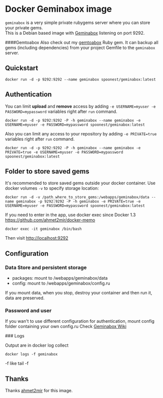 Docker Geminabox image
=================

`geminabox` is a very simple private rubygems server where you can store your private gems.  
This is a Debian based image with [Geminabox](https://github.com/geminabox/geminabox) listening on port 9292. 

####Gemtoabox
Also check out my [gemtoabox](https://github.com/yuri-karpovich/gemtoabox) Ruby gem. 
It can backup all gems (including dependencies) from your project Gemfile to the `geminabox` server.

Quickstart
----------
	
	docker run -d -p 9292:9292 --name geminabox spoonest/geminabox:latest
	
Authentication
--------------

You can limit **upload** and **remove** access by adding `-e USERNAME=myuser -e PASSWORD=mypassword` variables right after `run` command. 

	docker run -d -p 9292:9292 -P -h geminabox --name geminabox -e USERNAME=myuser -e PASSWORD=mypassword spoonest/geminabox:latest

Also you can limit any access to your repository by adding `-e PRIVATE=true` variables right after `run` command.

	docker run -d -p 9292:9292 -P -h geminabox --name geminabox -e PRIVATE=true -e USERNAME=myuser -e PASSWORD=mypassword spoonest/geminabox:latest

Folder to store saved gems
--------------------------

It's recommended to store saved gems outside your docker container. Use docker volumes `-v` to specify storage location: 

	docker run -d -v /path_where_to_store_gems:/webapps/geminabox/data --name geminabox -p 9292:9292 -P -h geminabox -e PRIVATE=true -e USERNAME=myuser -e PASSWORD=mypassword spoonest/geminabox:latest

If you need to enter in the app, use docker exec since Docker 1.3 https://github.com/ahmet2mir/docker-memo

    docker exec -it geminabox /bin/bash

Then visit [http://localhost:9292](http://localhost:9292)

Configuration
-------------

### Data Store and persistent storage

* packages: mount to /webapps/geminabox/data
* config: mount to /webapps/geminabox/config.ru

If you mount data, when you stop, destroy your container and then run it, data are preserved.

### Password and user

If you wan't to use different configuration for authentication, mount config folder containing your own config.ru
Check [Geminabox Wiki](https://github.com/geminabox/geminabox/wiki/Http-Basic-Auth)

### Logs

Output are in docker log collect 
	
	docker logs -f geminabox

-f like tail -f

Thanks
------
Thanks [ahmet2mir](https://github.com/ahmet2mir) for this image.


